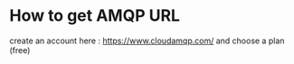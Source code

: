 # How to get AMQP URL 

create an account here : https://www.cloudamqp.com/ and choose a plan (free)